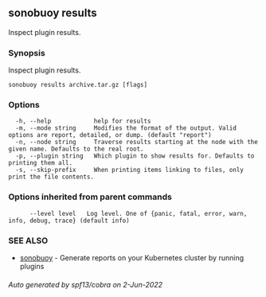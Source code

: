 ## sonobuoy results

Inspect plugin results.

### Synopsis

Inspect plugin results.

```
sonobuoy results archive.tar.gz [flags]
```

### Options

```
  -h, --help            help for results
  -m, --mode string     Modifies the format of the output. Valid options are report, detailed, or dump. (default "report")
  -n, --node string     Traverse results starting at the node with the given name. Defaults to the real root.
  -p, --plugin string   Which plugin to show results for. Defaults to printing them all.
  -s, --skip-prefix     When printing items linking to files, only print the file contents.
```

### Options inherited from parent commands

```
      --level level   Log level. One of {panic, fatal, error, warn, info, debug, trace} (default info)
```

### SEE ALSO

* [sonobuoy](sonobuoy.md)	 - Generate reports on your Kubernetes cluster by running plugins

###### Auto generated by spf13/cobra on 2-Jun-2022
